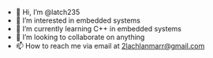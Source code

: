 - 👋 Hi, I’m @latch235
- 👀 I’m interested in embedded systems
- 🌱 I’m currently learning C++ in embedded systems
- 💞️ I’m looking to collaborate on anything
- 📫 How to reach me via email at 2lachlanmarr@gmail.com

<!---
latch235/latch235 is a ✨ special ✨ repository because its `README.md` (this file) appears on your GitHub profile.
You can click the Preview link to take a look at your changes.
--->
